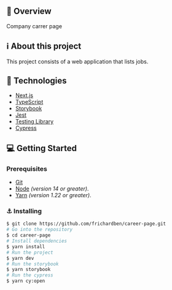 ## :rocket: Overview

Company carrer page

## ℹ️ About this project

This project consists of a web application that lists jobs.

## 📝 Technologies

- [Next.js](https://nextjs.org/)
- [TypeScript](https://www.typescriptlang.org/)
- [Storybook](https://storybook.js.org/)
- [Jest](https://jestjs.io/)
- [Testing Library](https://testing-library.com/)
- [Cypress](https://www.cypress.io/)
## :computer: Getting Started

### Prerequisites

- [Git](https://git-scm.com/downloads)
- [Node](https://nodejs.org/en/download/) _(version 14 or greater)_.
- [Yarn](https://classic.yarnpkg.com/lang/en/docs/install/#debian-stable) _(version 1.22 or greater)_.

### :anchor: Installing

```bash
$ git clone https://github.com/frichardben/career-page.git
# Go into the repository
$ cd career-page
# Install dependencies
$ yarn install
# Run the project
$ yarn dev
# Run the storybook
$ yarn storybook
# Run the cypress
$ yarn cy:open
```
